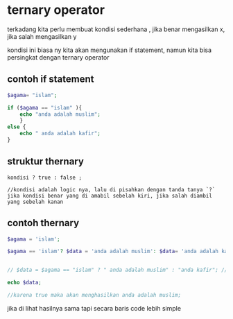 # ternary operator

terkadang kita perlu membuat kondisi sederhana , jika benar mengasilkan x, jika salah mengasilkan y

kondisi ini biasa ny kita akan mengunakan if statement, namun kita bisa persingkat dengan ternary operator


## contoh if statement

```php
$agama= "islam";

if ($agama == "islam" ){
    echo "anda adalah muslim";
    }
else {
    echo " anda adalah kafir";
}


```


## struktur thernary

```
kondisi ? true : false ;

//kondisi adalah logic nya, lalu di pisahkan dengan tanda tanya `?`
jika kondisi benar yang di amabil sebelah kiri, jika salah diambil yang sebelah kanan
```
## contoh thernary

```php
$agama = 'islam';

$agama == 'islam'? $data = 'anda adalah muslim': $data= 'anda adalah kafir';


// $data = $agama == "islam" ? " anda adalah muslim" : "anda kafir"; // ini contoh nya sama

echo $data;

//karena true maka akan menghasilkan anda adalah muslim;
```

jika di lihat hasilnya sama tapi secara baris code lebih simple